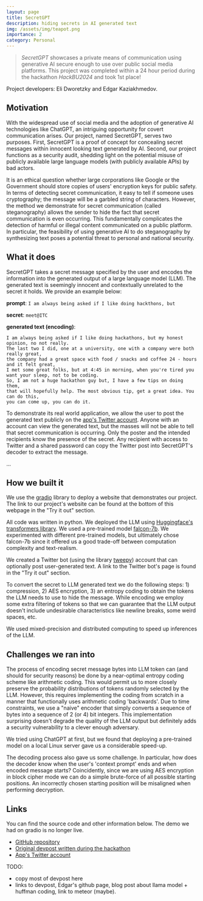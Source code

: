 ```yaml
---
layout: page
title: SecretGPT
description: hiding secrets in AI generated text
img: /assets/img/teapot.png
importance: 2
category: Personal
---
```


> *SecretGPT* showcases a private means of communication using generative AI secure enough to use over public social media platforms. This project was completed within a 24 hour period during the hackathon *HackBU2024* and took 1st place!

Project developers: Eli Dworetzky and Edgar Kaziakhmedov.

## Motivation

With the widespread use of social media and the adoption of generative AI technologies like ChatGPT, an intriguing opportunity for covert communication arises. Our project, named SecretGPT, serves two purposes. First, SecretGPT is a proof of concept for concealing secret messages within innocent looking text generated by AI. Second, our project functions as a security audit, shedding light on the potential misuse of publicly available large language models (with publicly available APIs) by bad actors.

It is an ethical question whether large corporations like Google or the Government should store copies of users' encryption keys for public safety. In terms of detecting secret communication, it easy to tell if someone uses cryptography; the message will be a garbled string of characters. However, the method we demonstrate for secret communication (called steganography) allows the sender to hide the fact that secret communication is even occurring. This fundamentally complicates the detection of harmful or illegal content communicated on a public platform. In particular, the feasibility of using generative AI to do steganography by synthesizing text poses a potential threat to personal and national security.

## What it does

SecretGPT takes a secret message specified by the user and encodes the information into the generated output of a large language model (LLM). The generated text is seemingly innocent and contextually unrelated to the secret it holds. We provide an example below:

**prompt**: ```I am always being asked if I like doing hackthons, but```

**secret**: ```meet@ITC```

**generated text (encoding)**:

```
I am always being asked if I like doing hackathons, but my honest opinion, no not really. 
The last two I did, one at a university, one with a company were both really great, 
the company had a great space with food / snacks and coffee 24 - hours and it felt great, 
I met some great folks, but at 4:45 in morning, when you're tired you want your sleep, not to be coding. 
So, I am not a huge hackathon guy but, I have a few tips on doing them, 
that will hopefully help. The most obvious tip, get a great idea. You can do this, 
you can come up, you can do it.
```

To demonstrate its real world application, we allow the user to post the generated text publicly on the [app's Twitter account](https://twitter.com/GptSecret56909). Anyone with an account can view the generated text, but the masses will not be able to tell that secret communication is occurring. Only the poster and the intended recipients know the presence of the secret. Any recipient with access to Twitter and a shared password can copy the Twitter post into SecretGPT's decoder to extract the message.

<div class="row justify-content-around align-items-center">
    <div class="col-sm-3">
        <img class="img-fluid rounded z-depth-1" src="{{ '/assets/img/secretgpt_app1.png' | relative_url }}" alt="" title="example image">
    </div>
    <div class="col-sm-3">
        <img class="img-fluid rounded z-depth-1" src="{{ '/assets/img/secretgpt_app2.png' | relative_url }}" alt="" title="example image">
    </div>
    <div class="col-sm-3">
        <img class="img-fluid rounded z-depth-1" src="{{ '/assets/img/secretgpt_app3.png' | relative_url }}" alt="" title="example image">
    </div>
    <div class="col-sm-3">
        <img class="img-fluid rounded z-depth-1" src="{{ '/assets/img/secretgpt_app4.png' | relative_url }}" alt="" title="example image">
    </div>
</div>
<div class="caption">
    ...
</div>

## How we built it

We use the [gradio](https://www.gradio.app/) library to deploy a website that demonstrates our project. The link to our project's website can be found at the bottom of this webpage in the "Try it out" section.

All code was written in python. We deployed the LLM using [Huggingface's transformers library](https://huggingface.co/docs/transformers/en/index). We used a pre-trained model [falcon-7b](https://huggingface.co/tiiuae/falcon-7b). We experimented with different pre-trained models, but ultimately chose falcon-7b since it offered us a good trade-off between computation complexity and text-realism.

We created a Twitter bot (using the library [tweepy](https://www.tweepy.org/)) account that can optionally post user-generated text. A link to the Twitter bot's page is found in the "Try it out" section.

To convert the secret to LLM generated text we do the following steps: 1) compression, 2) AES encryption, 3) an entropy coding to obtain the tokens the LLM needs to use to hide the message. While encoding we employ some extra filtering of tokens so that we can guarantee that the LLM output doesn't include undesirable characteristics like newline breaks, some weird spaces, etc.

We used mixed-precision and distributed computing to speed up inferences of the LLM.



## Challenges we ran into

The process of encoding secret message bytes into LLM token can (and should for security reasons) be done by a near-optimal entropy coding scheme like arithmetic coding. This would permit us to more closely preserve the probability distributions of tokens randomly selected by the LLM. However, this requires implementing the coding from scratch in a manner that functionally uses arithmetic coding 'backwards'. Due to time constraints, we use a "naive" encoder that simply converts a sequence of bytes into a sequence of 2 (or 4) bit integers. This implementation surprising doesn't degrade the quality of the LLM output but definitely adds a security vulnerability to a clever enough adversary.

We tried using ChatGPT at first, but we found that deploying a pre-trained model on a local Linux server gave us a considerable speed-up.

The decoding process also gave us some challenge. In particular, how does the decoder know when the user's 'context prompt' ends and when encoded message starts? Coincidently, since we are using AES encryption in block cipher mode we can do a simple brute-force of all possible starting positions. An incorrectly chosen starting position will be misaligned when performing decryption.

## Links

You can find the source code and other information below. The demo we had on gradio is no longer live.
- [GitHub repository](https://github.com/edosedgar/HackBU2024)
- [Original devpost written during the hackathon](https://devpost.com/software/secretgpt-hiding-messages-using-gpt-models)
- [App's Twitter account](https://twitter.com/GptSecret56909)


TODO:

- copy most of devpost here
- links to devpost, Edgar's github page, blog post about llama model + huffman coding, link to meteor (maybe).

